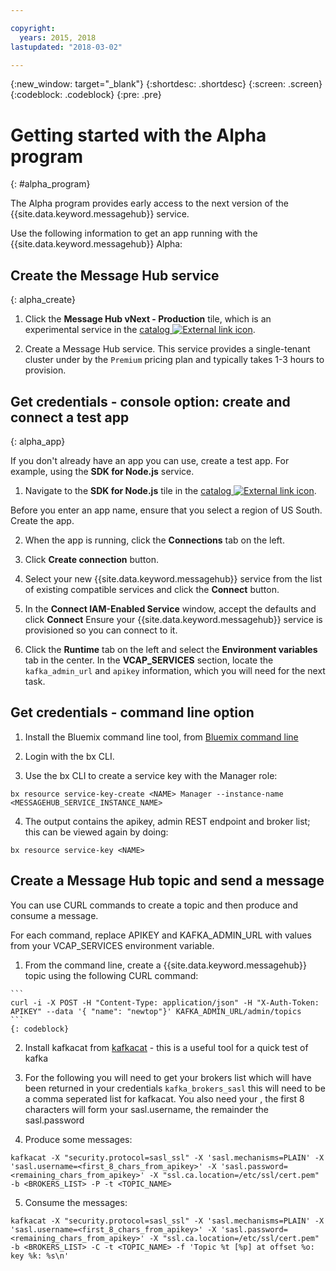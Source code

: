 ```yaml
---

copyright:
  years: 2015, 2018
lastupdated: "2018-03-02"

---
```


{:new_window: target="_blank"}
{:shortdesc: .shortdesc}
{:screen: .screen}
{:codeblock: .codeblock}
{:pre: .pre}


# Getting started with the Alpha program
{: #alpha_program}

The Alpha program provides early access to the next version of the {{site.data.keyword.messagehub}} service. 

Use the following information to get an app running with the {{site.data.keyword.messagehub}} Alpha:


## Create the Message Hub service
{: alpha_create}


  1. Click the **Message Hub vNext - Production** tile, which is an experimental service in the 
[catalog ![External link icon](../../icons/launch-glyph.svg "External link icon")](https://console.stage1.bluemix.net/catalog/labs/?search=vnext).</li>

  2. Create a Message Hub service. This service provides a single-tenant cluster under by the ```Premium``` pricing plan and typically takes 1-3 hours to provision.
 


## Get credentials - console option: create and connect a test app
{: alpha_app}

If you don't already have an app you can use, create a test app. For example, using the **SDK for Node.js** service. 

  1. Navigate to the **SDK for Node.js** tile in the [catalog ![External link icon](../../icons/launch-glyph.svg "External link icon")](https://console.stage1.bluemix.net/catalog/starters/sdk-for-nodejs).
   
  Before you enter an app name, ensure that you select a region of US South. Create the app.

  2. When the app is running, click the **Connections** tab on the left.

  3. Click **Create connection** button.

  4. Select your new {{site.data.keyword.messagehub}} service from the list of existing compatible services and click the **Connect** button.

  5. In the **Connect IAM-Enabled Service** window, accept the defaults and click **Connect**
     Ensure your {{site.data.keyword.messagehub}} service is provisioned so you can connect to it.

  6. Click the **Runtime** tab on the left and select the **Environment variables** tab in the center. In the **VCAP_SERVICES** section, locate the ```kafka_admin_url``` and ```apikey``` information, which you will need for the next task.
  
## Get credentials - command line option

  1. Install the Bluemix command line tool, from [Bluemix command line](https://console.stage1.bluemix.net/docs/cli/index.html#overview)
  
  2. Login with the bx CLI.
  3. Use the bx CLI to create a service key with the Manager role:
  ```
  bx resource service-key-create <NAME> Manager --instance-name <MESSAGEHUB_SERVICE_INSTANCE_NAME>
  ```
  4. The output contains the apikey, admin REST endpoint and broker list; this can be viewed again by doing:
  ```
  bx resource service-key <NAME>
  ```

## Create a Message Hub topic and send a message

You can use CURL commands to create a topic and then produce and consume a message. 

For each command, replace APIKEY and KAFKA_ADMIN_URL with values from your VCAP_SERVICES environment variable.

  1. From the command line, create a {{site.data.keyword.messagehub}} topic using the following CURL command:
  
    ```
    curl -i -X POST -H "Content-Type: application/json" -H "X-Auth-Token: APIKEY" --data '{ "name": "newtop"}' KAFKA_ADMIN_URL/admin/topics
    ```
    {: codeblock}

  2. Install kafkacat from [kafkacat](https://github.com/edenhill/kafkacat#install) - this is a useful tool for a quick test of kafka
  
  3. For the following you will need to get your brokers list which will have been returned in your credentials `kafka_brokers_sasl` this will need to be a comma seperated list for kafkacat. You also need your <apikey>, the first 8 characters will form your sasl.username, the remainder the sasl.password
  
  4. Produce some messages:
  ```
  kafkacat -X "security.protocol=sasl_ssl" -X 'sasl.mechanisms=PLAIN' -X 'sasl.username=<first_8_chars_from_apikey>' -X 'sasl.password=<remaining_chars_from_apikey>' -X "ssl.ca.location=/etc/ssl/cert.pem" -b <BROKERS_LIST> -P -t <TOPIC_NAME>
  ```
  
  5. Consume the messages:
  ```
  kafkacat -X "security.protocol=sasl_ssl" -X 'sasl.mechanisms=PLAIN' -X 'sasl.username=<first_8_chars_from_apikey>' -X 'sasl.password=<remaining_chars_from_apikey>' -X "ssl.ca.location=/etc/ssl/cert.pem" -b <BROKERS_LIST> -C -t <TOPIC_NAME> -f 'Topic %t [%p] at offset %o: key %k: %s\n'
  ```


